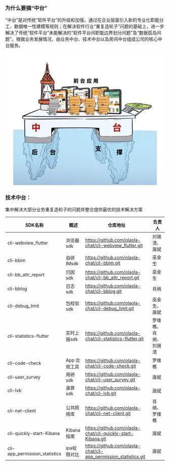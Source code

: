### 为什么要搞“中台”

“中台”是对传统“软件平台”的升级和加强，通过在企业层面引入新的专业化职能分工、数据唯一性建模等规则；在解决软件行业“重复造轮子”问题的基础上，进一步解决了传统“软件平台”未能解决的“软件平台间职能边界划分问题”及“数据孤岛问题”。根据业务发展情况，由业务中台、技术中台以及房间中台组成公司的核心中台服务。

![中台形象图](./中台形象图.webp)

### 技术中台：

集中解决大部分业务重复造轮子的问题并整合提供最优的技术解决方案

| SDK名称                                             | 概述         | 仓库地址                                                  | 负责人               |
| --------------------------------------------------- | ------------ | --------------------------------------------------------- | -------------------- |
| cli-webview_flutter                                 | 浏览器sdk    | https://github.com/olaola-chat/cli-webview_flutter.git    | 刘锡清、唐斌         |
| cli-bbim | 自研IMsdk    | https://github.com/olaola-chat/cli-bbim.git               | 巫金生               |
| cli-bb_attr_report                                  | 归因sdk      | https://github.com/olaola-chat/cli-bb_attr_report.git     | 巫金生               |
| cli-bblog                                           | 日志sdk      | https://github.com/olaola-chat/cli-bblog.git              | 肖纳                 |
| cli-debug_limit                                     | 包校验sdk    | https://github.com/olaola-chat/cli-debug_limit.git        | 巫金生、唐斌         |
| cli-statistics-flutter                              | 实时上报sdk  | https://github.com/olaola-chat/cli-statistics-flutter.git | 罗维樵、肖纳、刘锡清 |
| cli-code-check                                      | App 合规工具 | https://github.com/olaola-chat/cli-code-check.git         | 罗维樵               |
| cli-user_survey                                     | 用研sdk      | https://github.com/olaola-chat/cli-user_survey.git        | 唐斌                 |
| cli-lvb                                             | 录屏sdk      | https://github.com/olaola-chat/cli-lvb.git                | 唐斌                 |
| cli-net-client                                      | 公共网络库   | https://github.com/olaola-chat/cli-net-client.git         | 肖纳、罗维樵         |
| cli-quickly-start-Kibana                                      | Kibana指南   | https://github.com/olaola-chat/cli-quickly-start-Kibana.git         | 唐斌         |
| cli-app_permission_statistics                                      | ipa权限对比   | https://github.com/olaola-chat/cli-app_permission_statistics.git         | 唐斌         |
